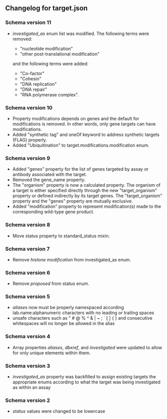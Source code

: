 ## Changelog for target.json

### Schema version 11

* *investigated_as* enum list was modified. The following terms were removed:
  - "nucleotide modification"
  - "other post-translational modification"

  and the following terms were added:
  - "Co-factor"
  - "Cohesin"
  - "DNA replication"
  - "DNA repair"
  - "RNA polymerase complex".

### Schema version 10

* Property modifications depends on genes and the default for modifications is removed. In other words, only gene targets can have modifications.
* Added "synthetic tag" and oneOf keyword to address synthetic targets (FLAG) properly.
* Added "Ubiquitination" to target.modifications.modification enum.

### Schema version 9

* Added "genes" property for the list of genes targeted by assay or antibody associated with the target.
* Removed the gene_name property.
* The "organism" property is now a calculated property. The organism of a target is either specified directly through the new "target_organism" property or defined indirectly by its target genes. The "target_organism" property and the "genes" property are mutually exclusive.
* Added "modification" property to represent modification(s) made to the corresponding wild-type gene product.

### Schema version 8

* Move status property to standard_status mixin.

### Schema version 7

* Remove *histone modification* from investigated_as enum.

### Schema version 6

* Remove *proposed* from status enum.

### Schema version 5

* *aliases* now must be properly namespaced according lab.name:alphanumeric characters with no leading or trailing spaces
* unsafe characters such as " # @ % ^ & | ~ ; ` [ ] { } and consecutive whitespaces will no longer be allowed in the alias

### Schema version 4

* Array properties *aliases*, *dbxref*, and *investigated* were updated to allow for only unique elements within them.

### Schema version 3

* *investigated_as* property was backfilled to assign existing targets the appropriate enums according to what the target was being investigated as within an assay

### Schema version 2

* *status* values were changed to be lowercase
